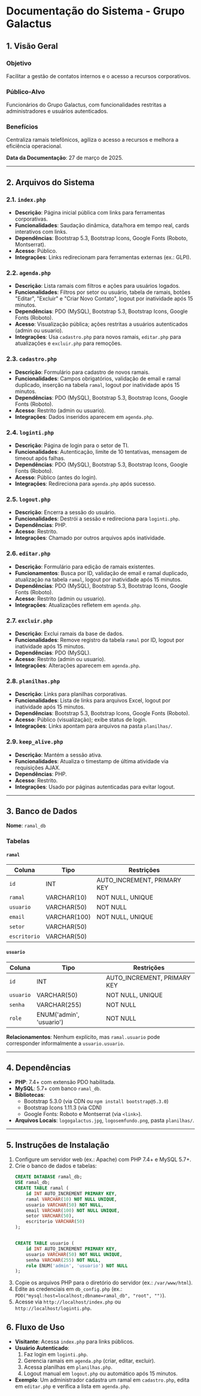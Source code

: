 # Documentação do Sistema - Grupo Galactus

## 1. Visão Geral

### Objetivo
Facilitar a gestão de contatos internos e o acesso a recursos corporativos.

### Público-Alvo
Funcionários do Grupo Galactus, com funcionalidades restritas a administradores e usuários autenticados.

### Benefícios
Centraliza ramais telefônicos, agiliza o acesso a recursos e melhora a eficiência operacional.

**Data da Documentação**: 27 de março de 2025.

---

## 2. Arquivos do Sistema

### 2.1. `index.php`
- **Descrição**: Página inicial pública com links para ferramentas corporativas.
- **Funcionalidades**: Saudação dinâmica, data/hora em tempo real, cards interativos com links.
- **Dependências**: Bootstrap 5.3, Bootstrap Icons, Google Fonts (Roboto, Montserrat).
- **Acesso**: Público.
- **Integrações**: Links redirecionam para ferramentas externas (ex.: GLPI).

### 2.2. `agenda.php`
- **Descrição**: Lista ramais com filtros e ações para usuários logados.
- **Funcionalidades**: Filtros por setor ou usuário, tabela de ramais, botões "Editar", "Excluir" e "Criar Novo Contato", logout por inatividade após 15 minutos.
- **Dependências**: PDO (MySQL), Bootstrap 5.3, Bootstrap Icons, Google Fonts (Roboto).
- **Acesso**: Visualização pública; ações restritas a usuários autenticados (admin ou usuario).
- **Integrações**: Usa `cadastro.php` para novos ramais, `editar.php` para atualizações e `excluir.php` para remoções.

### 2.3. `cadastro.php`
- **Descrição**: Formulário para cadastro de novos ramais.
- **Funcionalidades**: Campos obrigatórios, validação de email e ramal duplicado, inserção na tabela `ramal`, logout por inatividade após 15 minutos.
- **Dependências**: PDO (MySQL), Bootstrap 5.3, Bootstrap Icons, Google Fonts (Roboto).
- **Acesso**: Restrito (admin ou usuario).
- **Integrações**: Dados inseridos aparecem em `agenda.php`.

### 2.4. `loginti.php`
- **Descrição**: Página de login para o setor de TI.
- **Funcionalidades**: Autenticação, limite de 10 tentativas, mensagem de timeout após falhas.
- **Dependências**: PDO (MySQL), Bootstrap 5.3, Bootstrap Icons, Google Fonts (Roboto).
- **Acesso**: Público (antes do login).
- **Integrações**: Redireciona para `agenda.php` após sucesso.

### 2.5. `logout.php`
- **Descrição**: Encerra a sessão do usuário.
- **Funcionalidades**: Destrói a sessão e redireciona para `loginti.php`.
- **Dependências**: PHP.
- **Acesso**: Restrito.
- **Integrações**: Chamado por outros arquivos após inatividade.

### 2.6. `editar.php`
- **Descrição**: Formulário para edição de ramais existentes.
- **Funcionamentos**: Busca por ID, validação de email e ramal duplicado, atualização na tabela `ramal`, logout por inatividade após 15 minutos.
- **Dependências**: PDO (MySQL), Bootstrap 5.3, Bootstrap Icons, Google Fonts (Roboto).
- **Acesso**: Restrito (admin ou usuario).
- **Integrações**: Atualizações refletem em `agenda.php`.

### 2.7. `excluir.php`
- **Descrição**: Exclui ramais da base de dados.
- **Funcionalidades**: Remove registro da tabela `ramal` por ID, logout por inatividade após 15 minutos.
- **Dependências**: PDO (MySQL).
- **Acesso**: Restrito (admin ou usuario).
- **Integrações**: Alterações aparecem em `agenda.php`.

### 2.8. `planilhas.php`
- **Descrição**: Links para planilhas corporativas.
- **Funcionalidades**: Lista de links para arquivos Excel, logout por inatividade após 15 minutos.
- **Dependências**: Bootstrap 5.3, Bootstrap Icons, Google Fonts (Roboto).
- **Acesso**: Público (visualização); exibe status de login.
- **Integrações**: Links apontam para arquivos na pasta `planilhas/`.

### 2.9. `keep_alive.php`
- **Descrição**: Mantém a sessão ativa.
- **Funcionalidades**: Atualiza o timestamp de última atividade via requisições AJAX.
- **Dependências**: PHP.
- **Acesso**: Restrito.
- **Integrações**: Usado por páginas autenticadas para evitar logout.

---

## 3. Banco de Dados

**Nome**: `ramal_db`

### Tabelas

#### `ramal`
| Coluna      | Tipo                | Restrições           |
|-------------|---------------------|----------------------|
| `id`        | INT                 | AUTO_INCREMENT, PRIMARY KEY |
| `ramal`     | VARCHAR(10)         | NOT NULL, UNIQUE     |
| `usuario`   | VARCHAR(50)         | NOT NULL             |
| `email`     | VARCHAR(100)        | NOT NULL, UNIQUE     |
| `setor`     | VARCHAR(50)         |                      |
| `escritorio`| VARCHAR(50)         |                      |

#### `usuario`
| Coluna      | Tipo                | Restrições           |
|-------------|---------------------|----------------------|
| `id`        | INT                 | AUTO_INCREMENT, PRIMARY KEY |
| `usuario`   | VARCHAR(50)         | NOT NULL, UNIQUE     |
| `senha`     | VARCHAR(255)        | NOT NULL             |
| `role`      | ENUM('admin', 'usuario') | NOT NULL        |

**Relacionamentos**: Nenhum explícito, mas `ramal.usuario` pode corresponder informalmente a `usuario.usuario`.

---

## 4. Dependências

- **PHP**: 7.4+ com extensão PDO habilitada.
- **MySQL**: 5.7+ com banco `ramal_db`.
- **Bibliotecas**:
  - Bootstrap 5.3.0 (via CDN ou `npm install bootstrap@5.3.0`)
  - Bootstrap Icons 1.11.3 (via CDN)
  - Google Fonts: Roboto e Montserrat (via `<link>`).
- **Arquivos Locais**: `logogalactus.jpg`, `logosemfundo.png`, pasta `planilhas/`.

---

## 5. Instruções de Instalação

1. Configure um servidor web (ex.: Apache) com PHP 7.4+ e MySQL 5.7+.
2. Crie o banco de dados e tabelas:
   ```sql
   CREATE DATABASE ramal_db;
   USE ramal_db;
   CREATE TABLE ramal (
       id INT AUTO_INCREMENT PRIMARY KEY,
       ramal VARCHAR(10) NOT NULL UNIQUE,
       usuario VARCHAR(50) NOT NULL,
       email VARCHAR(100) NOT NULL UNIQUE,
       setor VARCHAR(50),
       escritorio VARCHAR(50)
   );


   CREATE TABLE usuario (
       id INT AUTO_INCREMENT PRIMARY KEY,
       usuario VARCHAR(50) NOT NULL UNIQUE,
       senha VARCHAR(255) NOT NULL,
       role ENUM('admin', 'usuario') NOT NULL
   );
   
3. Copie os arquivos PHP para o diretório do servidor (ex.: `/var/www/html`).
4. Edite as credenciais em `db_config.php` (ex.: `PDO("mysql:host=localhost;dbname=ramal_db", "root", "")`).
5. Acesse via `http://localhost/index.php` ou `http://localhost/loginti.php`.

## 6. Fluxo de Uso

- **Visitante**: Acessa `index.php` para links públicos.
- **Usuário Autenticado**:
  1. Faz login em `loginti.php`.
  2. Gerencia ramais em `agenda.php` (criar, editar, excluir).
  3. Acessa planilhas em `planilhas.php`.
  4. Logout manual em `logout.php` ou automático após 15 minutos.
- **Exemplo**: Um administrador cadastra um ramal em `cadastro.php`, edita em `editar.php` e verifica a lista em `agenda.php`.

